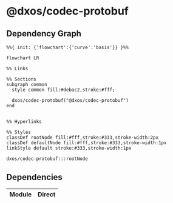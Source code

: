 # @dxos/codec-protobuf



## Dependency Graph

```mermaid
%%{ init: {'flowchart':{'curve':'basis'}} }%%

flowchart LR

%% Links

%% Sections
subgraph common
  style common fill:#debac2,stroke:#fff;

  dxos/codec-protobuf("@dxos/codec-protobuf")
end


%% Hyperlinks

%% Styles
classDef rootNode fill:#fff,stroke:#333,stroke-width:2px
classDef defaultNode fill:#fff,stroke:#333,stroke-width:1px
linkStyle default stroke:#333,stroke-width:1px

dxos/codec-protobuf:::rootNode

```

## Dependencies

| Module | Direct |
|---|---|
